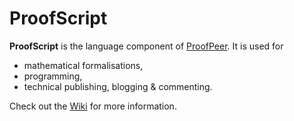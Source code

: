 ProofScript
=====================

**ProofScript** is the language component of [ProofPeer](http://proofpeer.net).
It is used for
* mathematical formalisations,
* programming,
* technical publishing, blogging & commenting.

Check out the [Wiki](https://github.com/proofpeer/proofpeer-proofscript/wiki) for more information.
